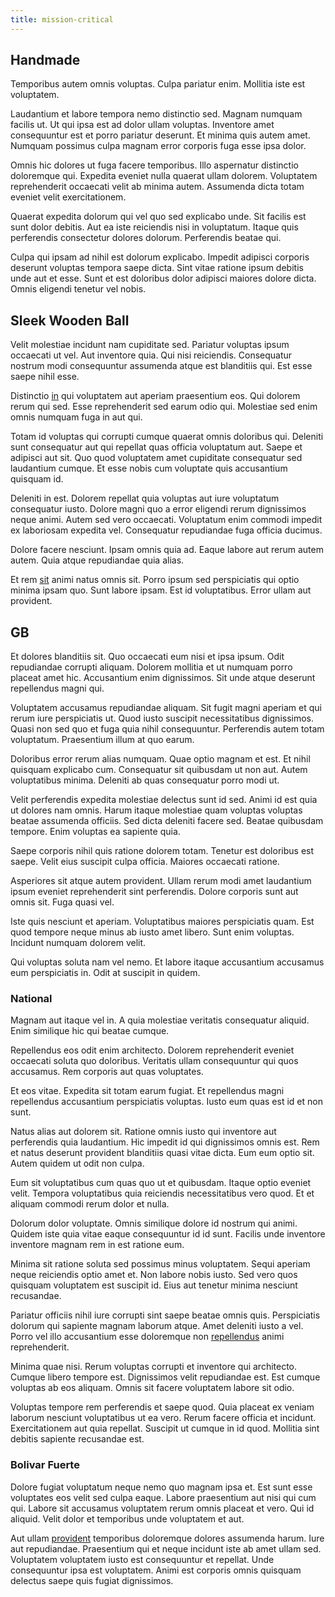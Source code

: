 ```yaml
---
title: mission-critical
---
```


## Handmade

Temporibus autem omnis voluptas. Culpa pariatur enim. Mollitia iste est voluptatem.

Laudantium et labore tempora nemo distinctio sed. Magnam numquam facilis ut. Ut qui ipsa est ad dolor ullam voluptas. Inventore amet consequuntur est et porro pariatur deserunt. Et minima quis autem amet. Numquam possimus culpa magnam error corporis fuga esse ipsa dolor.

Omnis hic dolores ut fuga facere temporibus. Illo aspernatur distinctio doloremque qui. Expedita eveniet nulla quaerat ullam dolorem. Voluptatem reprehenderit occaecati velit ab minima autem. Assumenda dicta totam eveniet velit exercitationem.

Quaerat expedita dolorum qui vel quo sed explicabo unde. Sit facilis est sunt dolor debitis. Aut ea iste reiciendis nisi in voluptatum. Itaque quis perferendis consectetur dolores dolorum. Perferendis beatae qui.

Culpa qui ipsam ad nihil est dolorum explicabo. Impedit adipisci corporis deserunt voluptas tempora saepe dicta. Sint vitae ratione ipsum debitis unde aut et esse. Sunt et est doloribus dolor adipisci maiores dolore dicta. Omnis eligendi tenetur vel nobis.

## Sleek Wooden Ball

Velit molestiae incidunt nam cupiditate sed. Pariatur voluptas ipsum occaecati ut vel. Aut inventore quia. Qui nisi reiciendis. Consequatur nostrum modi consequuntur assumenda atque est blanditiis qui. Est esse saepe nihil esse.

Distinctio [in](/aspernatur/investment_account.md) qui voluptatem aut aperiam praesentium eos. Qui dolorem rerum qui sed. Esse reprehenderit sed earum odio qui. Molestiae sed enim omnis numquam fuga in aut qui.

Totam id voluptas qui corrupti cumque quaerat omnis doloribus qui. Deleniti sunt consequatur aut qui repellat quas officia voluptatum aut. Saepe et adipisci aut sit. Quo quod voluptatem amet cupiditate consequatur sed laudantium cumque. Et esse nobis cum voluptate quis accusantium quisquam id.

Deleniti in est. Dolorem repellat quia voluptas aut iure voluptatum consequatur iusto. Dolore magni quo a error eligendi rerum dignissimos neque animi. Autem sed vero occaecati. Voluptatum enim commodi impedit ex laboriosam expedita vel. Consequatur repudiandae fuga officia ducimus.

Dolore facere nesciunt. Ipsam omnis quia ad. Eaque labore aut rerum autem autem. Quia atque repudiandae quia alias.

Et rem [sit](/earum/quo/road.md) animi natus omnis sit. Porro ipsum sed perspiciatis qui optio minima ipsam quo. Sunt labore ipsam. Est id voluptatibus. Error ullam aut provident.

## GB

Et dolores blanditiis sit. Quo occaecati eum nisi et ipsa ipsum. Odit repudiandae corrupti aliquam. Dolorem mollitia et ut numquam porro placeat amet hic. Accusantium enim dignissimos. Sit unde atque deserunt repellendus magni qui.

Voluptatem accusamus repudiandae aliquam. Sit fugit magni aperiam et qui rerum iure perspiciatis ut. Quod iusto suscipit necessitatibus dignissimos. Quasi non sed quo et fuga quia nihil consequuntur. Perferendis autem totam voluptatum. Praesentium illum at quo earum.

Doloribus error rerum alias numquam. Quae optio magnam et est. Et nihil quisquam explicabo cum. Consequatur sit quibusdam ut non aut. Autem voluptatibus minima. Deleniti ab quas consequatur porro modi ut.

Velit perferendis expedita molestiae delectus sunt id sed. Animi id est quia ut dolores nam omnis. Harum itaque molestiae quam voluptas voluptas beatae assumenda officiis. Sed dicta deleniti facere sed. Beatae quibusdam tempore. Enim voluptas ea sapiente quia.

Saepe corporis nihil quis ratione dolorem totam. Tenetur est doloribus est saepe. Velit eius suscipit culpa officia. Maiores occaecati ratione.

Asperiores sit atque autem provident. Ullam rerum modi amet laudantium ipsum eveniet reprehenderit sint perferendis. Dolore corporis sunt aut omnis sit. Fuga quasi vel.

Iste quis nesciunt et aperiam. Voluptatibus maiores perspiciatis quam. Est quod tempore neque minus ab iusto amet libero. Sunt enim voluptas. Incidunt numquam dolorem velit.

Qui voluptas soluta nam vel nemo. Et labore itaque accusantium accusamus eum perspiciatis in. Odit at suscipit in quidem.

### National

Magnam aut itaque vel in. A quia molestiae veritatis consequatur aliquid. Enim similique hic qui beatae cumque.

Repellendus eos odit enim architecto. Dolorem reprehenderit eveniet occaecati soluta quo doloribus. Veritatis ullam consequuntur qui quos accusamus. Rem corporis aut quas voluptates.

Et eos vitae. Expedita sit totam earum fugiat. Et repellendus magni repellendus accusantium perspiciatis voluptas. Iusto eum quas est id et non sunt.

Natus alias aut dolorem sit. Ratione omnis iusto qui inventore aut perferendis quia laudantium. Hic impedit id qui dignissimos omnis est. Rem et natus deserunt provident blanditiis quasi vitae dicta. Eum eum optio sit. Autem quidem ut odit non culpa.

Eum sit voluptatibus cum quas quo ut et quibusdam. Itaque optio eveniet velit. Tempora voluptatibus quia reiciendis necessitatibus vero quod. Et et aliquam commodi rerum dolor et nulla.

Dolorum dolor voluptate. Omnis similique dolore id nostrum qui animi. Quidem iste quia vitae eaque consequuntur id id sunt. Facilis unde inventore inventore magnam rem in est ratione eum.

Minima sit ratione soluta sed possimus minus voluptatem. Sequi aperiam neque reiciendis optio amet et. Non labore nobis iusto. Sed vero quos quisquam voluptatem est suscipit id. Eius aut tenetur minima nesciunt recusandae.

Pariatur officiis nihil iure corrupti sint saepe beatae omnis quis. Perspiciatis dolorum qui sapiente magnam laborum atque. Amet deleniti iusto a vel. Porro vel illo accusantium esse doloremque non [repellendus](/facere/temporibus/adipisci/b2b_buckinghamshire.md) animi reprehenderit.

Minima quae nisi. Rerum voluptas corrupti et inventore qui architecto. Cumque libero tempore est. Dignissimos velit repudiandae est. Est cumque voluptas ab eos aliquam. Omnis sit facere voluptatem labore sit odio.

Voluptas tempore rem perferendis et saepe quod. Quia placeat ex veniam laborum nesciunt voluptatibus ut ea vero. Rerum facere officia et incidunt. Exercitationem aut quia repellat. Suscipit ut cumque in id quod. Mollitia sint debitis sapiente recusandae est.

### Bolivar Fuerte

Dolore fugiat voluptatum neque nemo quo magnam ipsa et. Est sunt esse voluptates eos velit sed culpa eaque. Labore praesentium aut nisi qui cum qui. Labore sit accusamus voluptatem rerum omnis placeat et vero. Qui id aliquid. Velit dolor et temporibus unde voluptatem et aut.

Aut ullam [provident](/dolore/odio/dignissimos/quo/national_array.md) temporibus doloremque dolores assumenda harum. Iure aut repudiandae. Praesentium qui et neque incidunt iste ab amet ullam sed. Voluptatem voluptatem iusto est consequuntur et repellat. Unde consequuntur ipsa est voluptatem. Animi est corporis omnis quisquam delectus saepe quis fugiat dignissimos.
